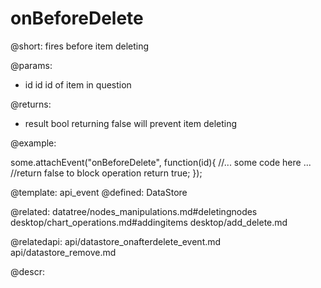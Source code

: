 onBeforeDelete
=============


@short:
	fires before item deleting

@params:
- id		id		id of item in question

@returns:
- result  bool  returning false will prevent item deleting

@example: 
	
some.attachEvent("onBeforeDelete", function(id){
    //... some code here ... 
    //return false to block operation
    return true;
});

@template:	api_event
@defined:	DataStore

@related: 
	datatree/nodes_manipulations.md#deletingnodes
    desktop/chart_operations.md#addingitems
    desktop/add_delete.md
    
@relatedapi:
	api/datastore_onafterdelete_event.md
    api/datastore_remove.md
	
@descr:


